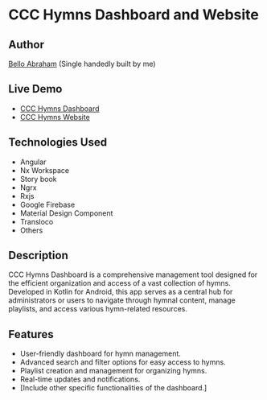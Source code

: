# CCC Hymns Dashboard and Website

## Author

[Bello Abraham](https://www.linkedin.com/in/belloabraham) (Single handedly built by me)

## Live Demo

- [CCC Hymns Dashboard](https://admin.ccchymns.com)
- [CCC Hymns Website](https://ccchymns.com)


## Technologies Used

- Angular
- Nx Workspace
- Story book
- Ngrx
- Rxjs
- Google Firebase
- Material Design Component
- Transloco
- Others

## Description

CCC Hymns Dashboard is a comprehensive management tool designed for the efficient organization and access of a vast collection of hymns. Developed in Kotlin for Android, this app serves as a central hub for administrators or users to navigate through hymnal content, manage playlists, and access various hymn-related resources.

## Features

- User-friendly dashboard for hymn management.
- Advanced search and filter options for easy access to hymns.
- Playlist creation and management for organizing hymns.
- Real-time updates and notifications.
- [Include other specific functionalities of the dashboard.]

